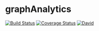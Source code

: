 # graphAnalytics

[![Build Status](https://travis-ci.org/sousandrei/graphAnalytics.svg?branch=master)](https://travis-ci.org/sousandrei/graphAnalytics)
[![Coverage Status](https://coveralls.io/repos/github/sousandrei/graphAnalytics/badge.svg?branch=master)](https://coveralls.io/github/sousandrei/graphAnalytics?branch=master)
[![David](https://david-dm.org/sousandrei/graphAnalytics.svg)](https://github.com/sousandrei/graphAnalytics)
